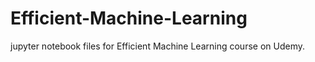 # Efficient-Machine-Learning
jupyter notebook files for Efficient Machine Learning course on Udemy.
